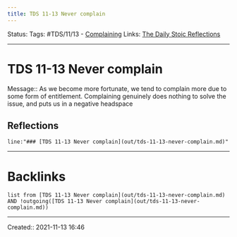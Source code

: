 ```yaml
---
title: TDS 11-13 Never complain
---
```


Status:
Tags: #TDS/11/13 - [Complaining](None)
Links: [The Daily Stoic Reflections](out/the-daily-stoic-reflections.md)
___
# TDS 11-13 Never complain
Message:: As we become more fortunate, we tend to complain more due to some form of entitlement. Complaining genuinely does nothing to solve the issue, and puts us in a negative headspace

## Reflections
 ```query
line:"### [TDS 11-13 Never complain](out/tds-11-13-never-complain.md)"
```
___
# Backlinks
```dataview
list from [TDS 11-13 Never complain](out/tds-11-13-never-complain.md) AND !outgoing([TDS 11-13 Never complain](out/tds-11-13-never-complain.md))
```
___

Created:: 2021-11-13 16:46

